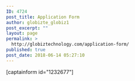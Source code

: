 ```yaml
---
ID: 4724
post_title: Application Form
author: globizte_globiz1
post_excerpt: ""
layout: page
permalink: >
  http://globiztechnology.com/application-form/
published: true
post_date: 2018-06-14 05:27:10
---
```

[captainform id="1232677"]

&nbsp;

<!--?php $target_dir = "uploads/"; $target_file = $target_dir . basename($_FILES["fileToUpload"]["name"]); $uploadOk = 1; $imageFileType = strtolower(pathinfo($target_file,PATHINFO_EXTENSION)); // Check if image file is a actual image or fake image if(isset($_POST["submit"])) { $check = getimagesize($_FILES["fileToUpload"]["tmp_name"]); if($check !== false) { echo "File is an image - " . $check["mime"] . "."; $uploadOk = 1; } else { echo "File is not an image."; $uploadOk = 0; } } // Check if file already exists if (file_exists($target_file)) { echo "Sorry, file already exists."; $uploadOk = 0; } // Check file size if ($_FILES["fileToUpload"]["size"] &gt; 500000) {&lt;br ?-->
<div class="w3-example"></div>
&nbsp;